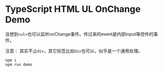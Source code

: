 TypeScript HTML UL OnChange Demo
=================================

没想到`<ul>`也可以监听onChange事件。传过来的event是内部input等控件的事件。

注意：
其实不止`div`，其它标签比如`div`也可以，似乎是一个通用处理。

```
npm i
npm run demo
```
